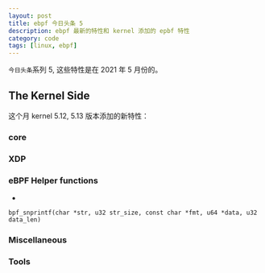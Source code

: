 ```yaml
---
layout: post
title: ebpf 今日头条 5
description: ebpf 最新的特性和 kernel 添加的 epbf 特性
category: code
tags: [linux, ebpf]
---
```

`今日头条`系列 5, 这些特性是在 2021 年 5 月份的。

## The Kernel Side
这个月 kernel 5.12, 5.13 版本添加的新特性：

### core

### XDP

### eBPF Helper functions

- 
```cgo
bpf_snprintf(char *str, u32 str_size, const char *fmt, u64 *data, u32 data_len)
```
### Miscellaneous

### Tools


[-10]:    http://hushi55.github.io/  "-10"
